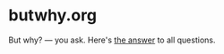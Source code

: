 butwhy.org
==========

But why? — you ask. Here's [the answer](http://butwhy.org) to all questions.
